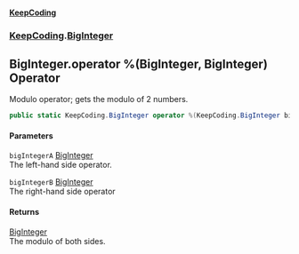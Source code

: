 #### [KeepCoding](index.md 'index')
### [KeepCoding](KeepCoding.md 'KeepCoding').[BigInteger](BigInteger.md 'KeepCoding.BigInteger')
## BigInteger.operator %(BigInteger, BigInteger) Operator
Modulo operator; gets the modulo of 2 numbers.  
```csharp
public static KeepCoding.BigInteger operator %(KeepCoding.BigInteger bigIntegerA, KeepCoding.BigInteger bigIntegerB);
```
#### Parameters
<a name='KeepCoding.BigInteger.op_Modulus(KeepCoding.BigInteger.KeepCoding.BigInteger).bigIntegerA'></a>
`bigIntegerA` [BigInteger](BigInteger.md 'KeepCoding.BigInteger')  
The left-hand side operator.
  
<a name='KeepCoding.BigInteger.op_Modulus(KeepCoding.BigInteger.KeepCoding.BigInteger).bigIntegerB'></a>
`bigIntegerB` [BigInteger](BigInteger.md 'KeepCoding.BigInteger')  
The right-hand side operator
  
#### Returns
[BigInteger](BigInteger.md 'KeepCoding.BigInteger')  
The modulo of both sides.
